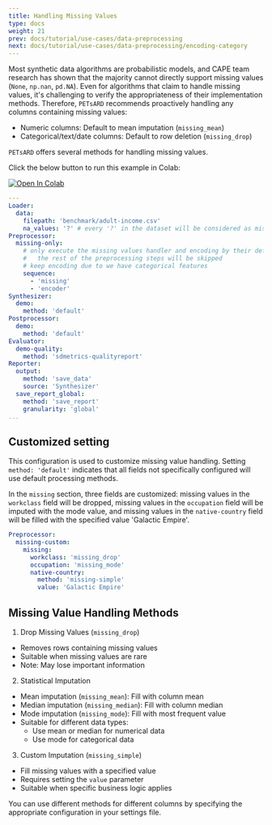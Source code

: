```yaml
---
title: Handling Missing Values
type: docs
weight: 21
prev: docs/tutorial/use-cases/data-preprocessing
next: docs/tutorial/use-cases/data-preprocessing/encoding-category
---
```


Most synthetic data algorithms are probabilistic models, and CAPE team research has shown that the majority cannot directly support missing values (`None`, `np.nan`, `pd.NA`). Even for algorithms that claim to handle missing values, it's challenging to verify the appropriateness of their implementation methods. Therefore, `PETsARD` recommends proactively handling any columns containing missing values:

* Numeric columns: Default to mean imputation (`missing_mean`)
* Categorical/text/date columns: Default to row deletion (`missing_drop`)

 `PETsARD` offers several methods for handling missing values.

Click the below button to run this example in Colab:

[![Open In Colab](https://colab.research.google.com/assets/colab-badge.svg)](https://colab.research.google.com/github/nics-tw/petsard/blob/main/demo/tutorial/use-cases/data-preprocessing/handling-missing-values.ipynb)

```yaml
---
Loader:
  data:
    filepath: 'benchmark/adult-income.csv'
    na_values: '?' # every '?' in the dataset will be considered as missing value
Preprocessor:
  missing-only:
    # only execute the missing values handler and encoding by their default,
    #   the rest of the preprocessing steps will be skipped
    # keep encoding due to we have categorical features
    sequence:
      - 'missing'
      - 'encoder'
Synthesizer:
  demo:
    method: 'default'
Postprocessor:
  demo:
    method: 'default'
Evaluator:
  demo-quality:
    method: 'sdmetrics-qualityreport'
Reporter:
  output:
    method: 'save_data'
    source: 'Synthesizer'
  save_report_global:
    method: 'save_report'
    granularity: 'global'
...
```

## Customized setting

This configuration is used to customize missing value handling. Setting `method: 'default'` indicates that all fields not specifically configured will use default processing methods.

In the `missing` section, three fields are customized: missing values in the `workclass` field will be dropped, missing values in the `occupation` field will be imputed with the mode value, and missing values in the `native-country` field will be filled with the specified value 'Galactic Empire'.

```yaml
Preprocessor:
  missing-custom:
    missing:
      workclass: 'missing_drop'
      occupation: 'missing_mode'
      native-country:
        method: 'missing-simple'
        value: 'Galactic Empire'
```

## Missing Value Handling Methods

1. Drop Missing Values (`missing_drop`)

  - Removes rows containing missing values
  - Suitable when missing values are rare
  - Note: May lose important information

2. Statistical Imputation

  - Mean imputation (`missing_mean`): Fill with column mean
  - Median imputation (`missing_median`): Fill with column median
  - Mode imputation (`missing_mode`): Fill with most frequent value
  - Suitable for different data types:
    - Use mean or median for numerical data
    - Use mode for categorical data

3. Custom Imputation (`missing_simple`)

  - Fill missing values with a specified value
  - Requires setting the `value` parameter
  - Suitable when specific business logic applies

You can use different methods for different columns by specifying the appropriate configuration in your settings file.